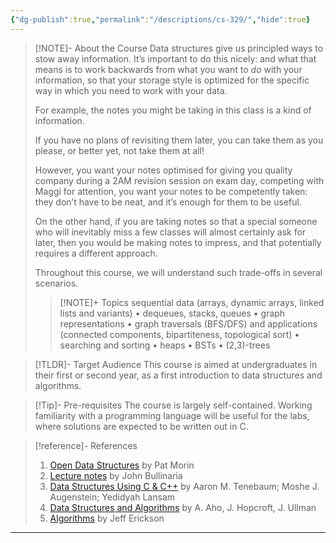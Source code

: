 ```yaml
---
{"dg-publish":true,"permalink":"/descriptions/cs-329/","hide":true}
---
```



> [!NOTE]- About the Course
> Data structures give us principled ways to stow away information. It’s important to do this nicely: and what that means is to work backwards from what you want to _do_ with your information, so that your storage style is optimized for the specific way in which you need to work with your data.
>
> For example, the notes you might be taking in this class is a kind of information.
> 
> If you have no plans of revisiting them later, you can take them as you please, or better yet, not take them at all!
>
> However, you want your notes optimised for giving you quality company during a 2AM revision session on exam day, competing with Maggi for attention, you want your notes to be competently taken: they don’t have to be neat, and it’s enough for them to be useful.
>
> On the other hand, if you are taking notes so that a special someone who will inevitably miss a few classes will almost certainly ask for later, then you would be making notes to impress, and that potentially requires a different approach.
>
> Throughout this course, we will understand such trade-offs in several scenarios.
> 
> > [!NOTE]+ Topics
> > sequential data (arrays, dynamic arrays, linked lists and variants) • dequeues, stacks, queues • graph representations • graph traversals (BFS/DFS) and applications (connected components, bipartiteness, topological sort) • searching and sorting • heaps • BSTs • (2,3)-trees

> [!TLDR]- Target Audience
> This course is aimed at undergraduates in their first or second year, as a first introduction to data structures and algorithms.

> [!Tip]- Pre-requisites
> The course is largely self-contained. Working familiarity with a programming language will be useful for the labs, where solutions are expected to be written out in C.

> [!reference]- References
> 1. [Open Data Structures](https://opendatastructures.org/) by Pat Morin
> 2. [Lecture notes](https://www.cs.bham.ac.uk/~jxb/DSA/dsa.pdf) by John Bullinaria
> 3. [Data Structures Using C & C++](https://www.amazon.in/Data-Structures-Using-C/dp/8131703282) by Aaron M. Tenebaum; Moshe J. Augenstein; Yedidyah Lansam
> 4. [Data Structures and Algorithms](https://www.amazon.in/Structures-Algorithms-Addison-Wesley-Computer-Information/dp/0201000237) by A. Aho, J. Hopcroft, J. Ullman
> 5. [Algorithms](http://jeffe.cs.illinois.edu/teaching/algorithms/) by Jeff Erickson

---

